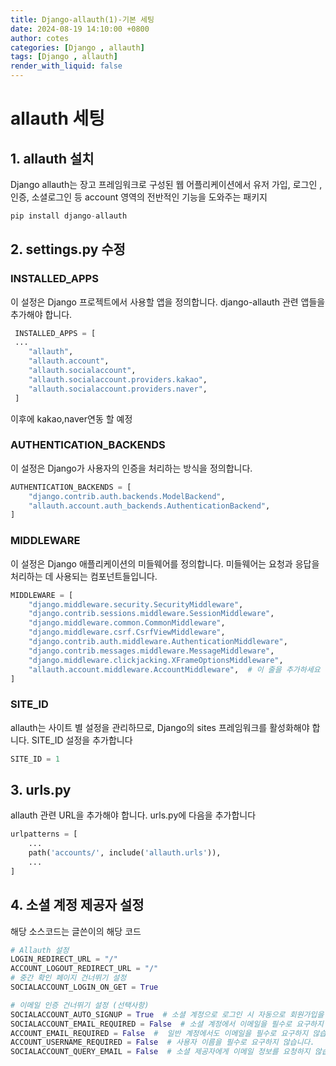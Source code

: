 ```yaml
---
title: Django-allauth(1)-기본 세팅
date: 2024-08-19 14:10:00 +0800
author: cotes
categories: [Django , allauth]
tags: [Django , allauth]
render_with_liquid: false
---
```


# allauth 세팅

## 1. allauth 설치
Django allauth는 장고 프레임워크로 구성된 웹 어플리케이션에서 유저 가입, 로그인 , 인증, 소셜로그인 등 account 영역의 전반적인 기능을 도와주는 패키지
```python
pip install django-allauth
```

## 2. settings.py 수정
### INSTALLED_APPS
이 설정은 Django 프로젝트에서 사용할 앱을 정의합니다. 
django-allauth 관련 앱들을 추가해야 합니다.


```python
 INSTALLED_APPS = [
 ...
    "allauth",
    "allauth.account",
    "allauth.socialaccount",
    "allauth.socialaccount.providers.kakao",
    "allauth.socialaccount.providers.naver",
 ]
```
이후에 kakao,naver연동 할 예정

### AUTHENTICATION_BACKENDS
이 설정은 Django가 사용자의 인증을 처리하는 방식을 정의합니다.
```python
AUTHENTICATION_BACKENDS = [
    "django.contrib.auth.backends.ModelBackend",
    "allauth.account.auth_backends.AuthenticationBackend",
]
```
### MIDDLEWARE
이 설정은 Django 애플리케이션의 미들웨어를 정의합니다. 
미들웨어는 요청과 응답을 처리하는 데 사용되는 컴포넌트들입니다.
```python
MIDDLEWARE = [
    "django.middleware.security.SecurityMiddleware",
    "django.contrib.sessions.middleware.SessionMiddleware",
    "django.middleware.common.CommonMiddleware",
    "django.middleware.csrf.CsrfViewMiddleware",
    "django.contrib.auth.middleware.AuthenticationMiddleware",
    "django.contrib.messages.middleware.MessageMiddleware",
    "django.middleware.clickjacking.XFrameOptionsMiddleware",
    "allauth.account.middleware.AccountMiddleware",  # 이 줄을 추가하세요
]
```

### SITE_ID 
allauth는 사이트 별 설정을 관리하므로, Django의 sites 프레임워크를 활성화해야 합니다. SITE_ID 설정을 추가합니다

```python
SITE_ID = 1
```

## 3. urls.py
allauth 관련 URL을 추가해야 합니다. urls.py에 다음을 추가합니다
```python
urlpatterns = [
    ...
    path('accounts/', include('allauth.urls')),
    ...
]
```

## 4. 소셜 계정 제공자 설정
해당 소스코드는 글쓴이의 해당 코드
```python
# Allauth 설정
LOGIN_REDIRECT_URL = "/"
ACCOUNT_LOGOUT_REDIRECT_URL = "/"
# 중간 확인 페이지 건너뛰기 설정
SOCIALACCOUNT_LOGIN_ON_GET = True

# 이메일 인증 건너뛰기 설정 (선택사항)
SOCIALACCOUNT_AUTO_SIGNUP = True  # 소셜 계정으로 로그인 시 자동으로 회원가입을 진행합
SOCIALACCOUNT_EMAIL_REQUIRED = False  # 소셜 계정에서 이메일을 필수로 요구하지 않습니다.
ACCOUNT_EMAIL_REQUIRED = False  #  일반 계정에서도 이메일을 필수로 요구하지 않습니다.
ACCOUNT_USERNAME_REQUIRED = False  # 사용자 이름을 필수로 요구하지 않습니다.
SOCIALACCOUNT_QUERY_EMAIL = False  # 소셜 제공자에게 이메일 정보를 요청하지 않습니다
```